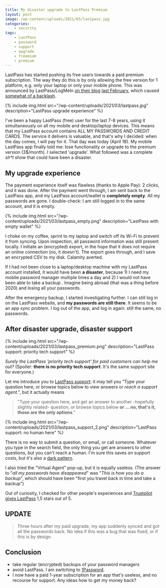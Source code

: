 ```yaml
---
title: My disaster upgrade to LastPass Premium
layout: post
image: /wp-content/uploads/2021/03/lastpass.jpg
categories:
    - security
tags:
    - LastPass
    - password
    - support
    - upgrade
    - freemium
    - premium
---
```


LastPass has started pushing its free users towards a paid premium subscription. The way they do this is by only allowing the free version for 1 platform, e.g. only your laptop or only your mobile phone. This was announced by LastPass/LogMeIn  [on their blog](https://blog.LastPass.com/2021/02/changes-to-LastPass-free/) [last February](https://news.ycombinator.com/item?id=26153845), which caused [somewhat of a ](https://arstechnica.com/gadgets/2021/03/demand-for-fee-to-use-password-app-LastPass-sparks-backlash/) [backlash](https://news.ycombinator.com/item?id=26387397).

{% include img.html
src="/wp-content/uploads/2021/03/lastpass.jpg"
description="LastPass upgrade experience"
%}

I've been a happy LastPass (free) user for the last 7-8 years, using it simultaneously on all my mobile and desktop/laptop devices. This means that my LastPass account contains ALL MY PASSWORDS AND CREDIT CARDS. The service it delivers is valuable, and that's why I decided: when the day comes, I will pay for it. That day was today (April 18). My mobile LastPass app finally told me: lose functionality or upgrade to the premium version (3$/month). I selected 'upgrade'. What followed was a complete _sh*t show_ that could have been a disaster. 

## My upgrade experience

The payment experience itself was flawless (thanks to Apple Pay): 2 clicks, and it was done. After the payment went through, I am sent back to the LastPass app, and my LastPass account/wallet is **completely empty**. All my passwords are gone. I double-check: I am still logged in to the same account, and it is empty.

{% include img.html
src="/wp-content/uploads/2021/03/lastpass_empty.png"
description="LastPass with empty wallet"
%}

I choke on my coffee, sprint to my laptop and switch off its Wi-Fi to prevent it from syncing. Upon inspection, all password information was still present locally. I initiate an (encrypted) export, in the hope that it does not require an online connection (no, it doesn't). The export goes through, and I save an encrypted CSV to my disk. Calamity averted.

If I had not been close to a laptop/desktop machine with my LastPass account installed, it would have been **a disaster**, because 1) I need my mobile password manager multiple times a day and 2) I would not have been able to take a backup . Imagine being abroad (that was a thing before 2020) and losing all your passwords.

After the emergency backup, I started investigating further. I can still log in on the LastPass website, and **my passwords are still there**. It seems to be an app sync problem. I log out of the app, and log in again: still the same, no passwords.

## After disaster upgrade, disaster support

{% include img.html
src="/wp-content/uploads/2021/03/lastpass_premium.png"
description="LastPass support: priority tech support"
%}

_Surely the LastPass 'priority tech support' for paid customers can help me out?_ (Spoiler: **there is no priority tech support**. It's the same support site for everyone.)


Let me introduce you to [LastPass support](https://support.logmeininc.com/LastPass): it may tell you "Type your question here, or browse topics below to view answers or _reach a support agent_.", but it actually means 

> "Type your question here, and get an answer to another -hopefully slightly related- question, or browse topics below  **or ... no, that's it, those are the only options**."

{% include img.html
src="/wp-content/uploads/2021/03/lastpass_support_2.png"
description="LastPass support: no human here"
%}

There is no way to submit a question, or email, or call someone. Whatever you type in the search field, the only thing you get are answers to other questions, but you can't reach a human. I'm sure this saves on support costs, but it's also a [dark pattern](https://www.darkpatterns.org/). 

I also tried the "Virtual Agent" pop-up, but it is equally useless. (The answer to "_all my passwords have disappeared_" was "_This is how you do a backup_", which should have been "first you travel back in time and take a backup")

Out of curiosity, I checked for other people's experiences and [Trustpilot gives LastPass](https://www.trustpilot.com/review/www.LastPass.com) 1,5 stars out of 5.

## UPDATE

> Three hours after my paid upgrade, my app suddenly synced and got all the passwords back.
> No idea if this was a bug that was fixed, or if this is by design. 

## Conclusion

* take regular (encrypted) backups of your password managers
* avoid LastPass. I am switching to [1Password](https://my.1password.com/).
* I now have a paid 1-year subscription for an app that's useless, and no recourse for support. Any ideas how to get my money back?

